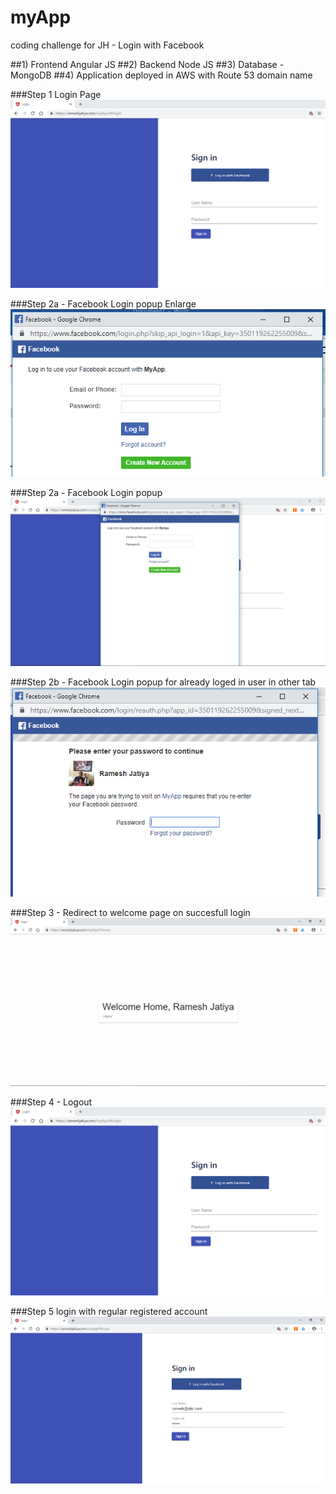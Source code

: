 # myApp
coding challenge for JH - Login with Facebook


##1) Frontend Angular JS
##2) Backend Node JS 
##3) Database - MongoDB
##4) Application deployed in AWS with Route 53 domain name


###Step 1 Login Page
![alt text](https://github.com/rameshjatiya1988/myApp/blob/master/Screenshot/Step%201%20Login%20Page.png)

###Step 2a - Facebook Login popup Enlarge
![alt text](https://github.com/rameshjatiya1988/myApp/blob/master/Screenshot/Step%202a%20-%20Facebook%20Login%20popup%20Enlarge.png)

###Step 2a - Facebook Login popup
![alt text](https://github.com/rameshjatiya1988/myApp/blob/master/Screenshot/Step%202a%20-%20Facebook%20Login%20popup.png)

###Step 2b - Facebook Login popup for already loged in user in other tab
![alt text](https://github.com/rameshjatiya1988/myApp/blob/master/Screenshot/Step%202b%20-%20Facebook%20Login%20popup%20for%20already%20loged%20in%20user%20in%20other%20tab.png)

###Step 3 - Redirect to welcome page on succesfull login
![alt text](https://github.com/rameshjatiya1988/myApp/blob/master/Screenshot/Step%203%20-%20Redirect%20to%20welcome%20page%20on%20succesfull%20login.png)

###Step 4 - Logout
![alt text](https://github.com/rameshjatiya1988/myApp/blob/master/Screenshot/Step%204%20-%20Logout.png)

###Step 5 login with regular registered account
![alt text](https://github.com/rameshjatiya1988/myApp/blob/master/Screenshot/Step%205%20login%20with%20regular%20registered%20account.png)
